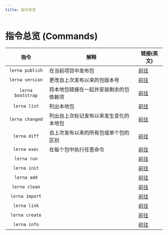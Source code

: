 ```yaml
---
title: 指令总览
---
```


# 指令总览 (Commands)

| 指令 | 解释 | 链接(英文) |
|:---:|----|-----|
| `lerna publish` | 在当前项目中发布包 |[前往](https://github.com/lerna/lerna/blob/master/commands/publish#readme) |
| `lerna version` | 更改自上次发布以来的包版本号 |[前往](https://github.com/lerna/lerna/blob/master/commands/version#readme)|
| `lerna bootstrap` | 将本地包链接在一起并安装剩余的包依赖项 |[前往](https://github.com/lerna/lerna/blob/master/commands/bootstrap#readme)|
| `lerna list` | 列出本地包 |[前往](https://github.com/lerna/lerna/blob/master/commands/list#readme)|
| `lerna changed` |  列出自上次标记发布以来发生变化的本地包  |[前往](https://github.com/lerna/lerna/blob/master/commands/changed#readme)|
| `lerna diff` | 自上次发布以来的所有包或单个包的区别 |[前往](https://github.com/lerna/lerna/blob/master/commands/diff#readme)|
| `lerna exec` | 在每个包中执行任意命令 |[前往](https://github.com/lerna/lerna/blob/master/commands/exec#readme)|
| `lerna run` |   |[前往](https://github.com/lerna/lerna/blob/master/commands/run#readme)|
| `lerna init` |   |[前往](https://github.com/lerna/lerna/blob/master/commands/init#readme)|
| `lerna add` |   |[前往](https://github.com/lerna/lerna/blob/master/commands/add#readme)|
| `lerna clean` |   |[前往](https://github.com/lerna/lerna/blob/master/commands/clean#readme)|
| `lerna import` |    |[前往](https://github.com/lerna/lerna/blob/master/commands/import#readme)|
| `lerna link` |    |[前往](https://github.com/lerna/lerna/blob/master/commands/link#readme)|
| `lerna create` |    |[前往](https://github.com/lerna/lerna/blob/master/commands/create#readme)|
| `lerna info` |    |[前往](https://github.com/lerna/lerna/blob/master/commands/info#readme)|


